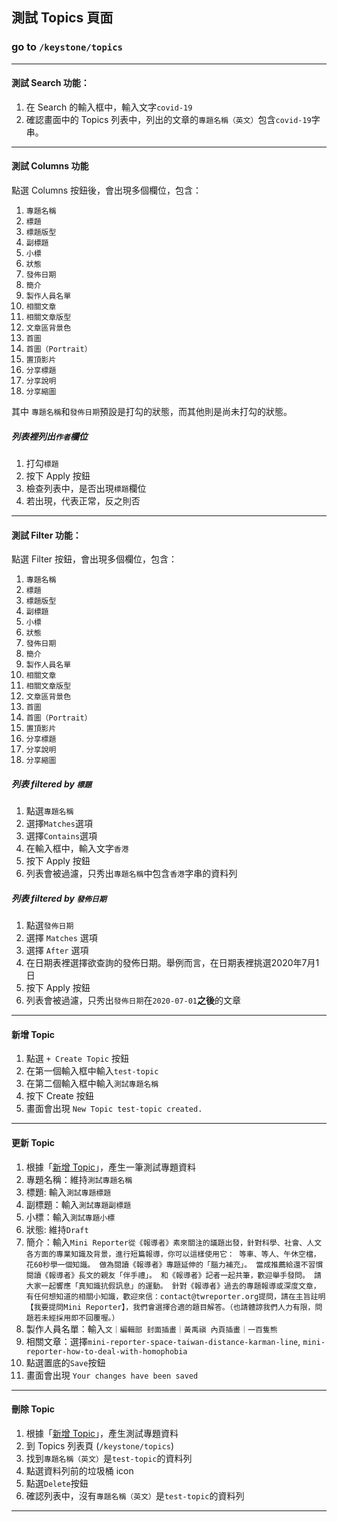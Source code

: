 ## 測試 Topics 頁面

### go to  `/keystone/topics` 

---

#### 測試 Search 功能：
1. 在 Search 的輸入框中，輸入文字`covid-19` 
2. 確認畫面中的 Topics 列表中，列出的文章的`專題名稱（英文）`包含`covid-19`字串。

---

#### 測試 Columns 功能
點選 Columns 按鈕後，會出現多個欄位，包含：
1. `專題名稱`
2. `標題`
3. `標題版型`
4. `副標題`
5. `小標`
6. `狀態`
7. `發佈日期`
8. `簡介`
9. `製作人員名單`
10. `相關文章`
11. `相關文章版型`
12. `文章區背景色`
13. `首圖`
14. `首圖（Portrait）`
15. `置頂影片`
16. `分享標題`
17. `分享說明`
18. `分享縮圖`

其中 `專題名稱`和`發佈日期`預設是打勾的狀態，而其他則是尚未打勾的狀態。

##### 列表裡列出`作者`欄位
1. 打勾`標題`
2. 按下 Apply 按鈕
3. 檢查列表中，是否出現`標題`欄位
4. 若出現，代表正常，反之則否

---

#### 測試 Filter 功能：
點選 Filter 按鈕，會出現多個欄位，包含：
1. `專題名稱`
2. `標題`
3. `標題版型`
4. `副標題`
5. `小標`
6. `狀態`
7. `發佈日期`
8. `簡介`
9. `製作人員名單`
10. `相關文章`
11. `相關文章版型`
12. `文章區背景色`
13. `首圖`
14. `首圖（Portrait）`
15. `置頂影片`
16. `分享標題`
17. `分享說明`
18. `分享縮圖`

##### 列表 filtered by `標題`
1. 點選`專題名稱`
2. 選擇`Matches`選項
3. 選擇`Contains`選項
4. 在輸入框中，輸入文字`香港`
5. 按下 Apply 按鈕
6. 列表會被過濾，只秀出`專題名稱`中包含`香港`字串的資料列

##### 列表 filtered by `發佈日期`
1. 點選`發佈日期`
2. 選擇 `Matches` 選項
3. 選擇 `After` 選項
4. 在日期表裡選擇欲查詢的發佈日期。舉例而言，在日期表裡挑選2020年7月1日 
5. 按下 Apply 按鈕
6. 列表會被過濾，只秀出`發佈日期`在`2020-07-01`**之後**的文章

---

#### 新增 Topic
1. 點選 `+ Create Topic` 按鈕
2. 在第一個輸入框中輸入`test-topic`
3. 在第二個輸入框中輸入`測試專題名稱`
4. 按下 Create 按鈕
5. 畫面會出現 `New Topic test-topic created.`

--- 

#### 更新 Topic
1. 根據「[新增 Topic](#新增-topic)」，產生一筆測試專題資料
2. 專題名稱：維持`測試專題名稱`
2. 標題: 輸入`測試專題標題`
3. 副標題：輸入`測試專題副標題`
4. 小標：輸入`測試專題小標`
5. 狀態: 維持`Draft`
6. 簡介：輸入`Mini Reporter從《報導者》素來關注的議題出發，針對科學、社會、人文各方面的專業知識及背景，進行短篇報導，你可以這樣使用它：
等車、等人、午休空檔，花60秒學一個知識。
做為閱讀《報導者》專題延伸的「腦力補充」。
當成推薦給還不習慣閱讀《報導者》長文的親友「伴手禮」。
和《報導者》記者一起共筆，歡迎舉手發問。
請大家一起響應「真知識抗假訊息」的運動。
針對《報導者》過去的專題報導或深度文章，有任何想知道的相關小知識，歡迎來信：contact@twreporter.org提問，請在主旨註明【我要提問Mini Reporter】，我們會選擇合適的題目解答。（也請體諒我們人力有限，問題若未經採用即不回覆喔。）  `
7. 製作人員名單：輸入`文｜編輯部
封面插畫｜黃禹禛
內頁插畫｜一百隻熊`
8. 相關文章：選擇`mini-reporter-space-taiwan-distance-karman-line`, `mini-reporter-how-to-deal-with-homophobia`
9. 點選置底的`Save`按鈕
10. 畫面會出現 `Your changes have been saved`

---

#### 刪除 Topic
1. 根據「[新增 Topic](#新增-topic)」，產生測試專題資料
2. 到 Topics 列表頁 (`/keystone/topics`)
3. 找到`專題名稱（英文）`是`test-topic`的資料列
4. 點選資料列前的垃圾桶 icon
5. 點選`Delete`按鈕
6. 確認列表中，沒有`專題名稱（英文）`是`test-topic`的資料列

---
